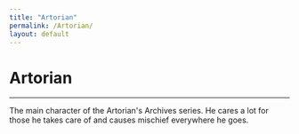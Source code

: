 ```yaml
---
title: "Artorian"
permalink: /Artorian/
layout: default
---
```

# Artorian
---
The main character of the Artorian's Archives series. He cares a lot for those he takes care of and causes mischief everywhere he goes.